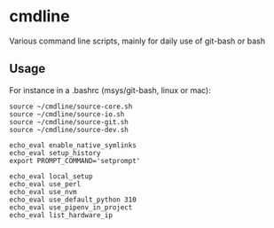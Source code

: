 # cmdline
Various command line scripts, mainly for daily use of git-bash or bash

## Usage

For instance in a .bashrc (msys/git-bash, linux or mac):
```shell
source ~/cmdline/source-core.sh
source ~/cmdline/source-io.sh
source ~/cmdline/source-git.sh
source ~/cmdline/source-dev.sh

echo_eval enable_native_symlinks
echo_eval setup_history
export PROMPT_COMMAND='setprompt'

echo_eval local_setup
echo_eval use_perl
echo_eval use_nvm
echo_eval use_default_python 310
echo_eval use_pipenv_in_project
echo_eval list_hardware_ip
```
